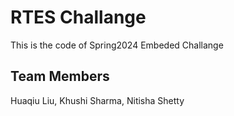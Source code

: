# RTES Challange
This is the code of Spring2024 Embeded Challange
## Team Members 
Huaqiu Liu, Khushi Sharma, Nitisha Shetty
##
